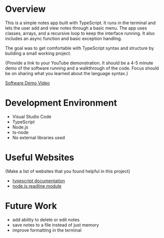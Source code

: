 # Overview

This is a simple notes app built with TypeScript. It runs in the terminal and lets the user add and view notes through a basic menu. The app uses classes, arrays, and a recursive loop to keep the interface running. It also includes an async function and basic exception handling.

The goal was to get comfortable with TypeScript syntax and structure by building a small working project.

{Provide a link to your YouTube demonstration. It should be a 4-5 minute demo of the software running and a walkthrough of the code. Focus should be on sharing what you learned about the language syntax.}

[Software Demo Video](http://youtube.link.goes.here)

# Development Environment

- Visual Studio Code  
- TypeScript  
- Node.js  
- ts-node  
- No external libraries used

# Useful Websites

{Make a list of websites that you found helpful in this project}

- [typescript documentation](https://www.typescriptlang.org/docs/)
- [node.js readline module](https://nodejs.org/api/readline.html)

# Future Work

- add ability to delete or edit notes  
- save notes to a file instead of just memory  
- improve formatting in the terminal